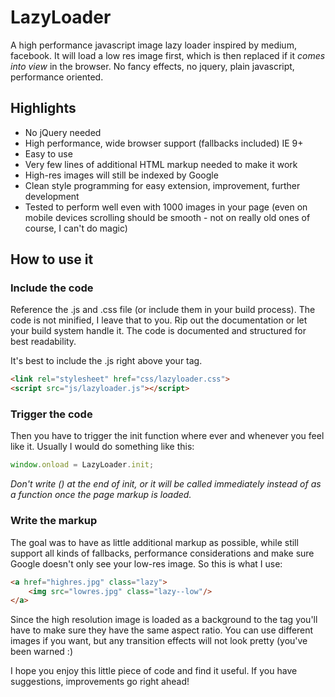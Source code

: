 # LazyLoader

A high performance javascript image lazy loader inspired by medium, facebook. It will load a low res image first, which is then replaced if it *comes into view* in the browser. No fancy effects, no jquery, plain javascript, performance oriented.

## Highlights

* No jQuery needed
* High performance, wide browser support (fallbacks included) IE 9+
* Easy to use
* Very few lines of additional HTML markup needed to make it work
* High-res images will still be indexed by Google
* Clean style programming for easy extension, improvement, further development
* Tested to perform well even with 1000 images in your page (even on mobile devices scrolling should be smooth - not on really old ones of course, I can't do magic)

## How to use it

### Include the code
Reference the .js and .css file (or include them in your build process). The code is not minified, I leave that to you. Rip out the documentation or let your build system handle it. The code is documented and structured for best readability.

It's best to include the .js right above your <body> tag.

```html
<link rel="stylesheet" href="css/lazyloader.css">
<script src="js/lazyloader.js"></script>
```

### Trigger the code

Then you have to trigger the init function where ever and whenever you feel like it. Usually I would do something like this:

```javascript
window.onload = LazyLoader.init;
```

*Don't write () at the end of init, or it will be called immediately instead of as a function once the page markup is loaded.*

### Write the markup

The goal was to have as little additional markup as possible, while still support all kinds of fallbacks, performance considerations and make sure Google doesn't only see your low-res image. So this is what I use:

```html
<a href="highres.jpg" class="lazy">
    <img src="lowres.jpg" class="lazy--low"/>
</a>
```

Since the high resolution image is loaded as a background to the <a> tag you'll have to make sure they have the same aspect ratio. You can use different images if you want, but any transition effects will not look pretty (you've been warned :)

I hope you enjoy this little piece of code and find it useful. If you have suggestions, improvements go right ahead!